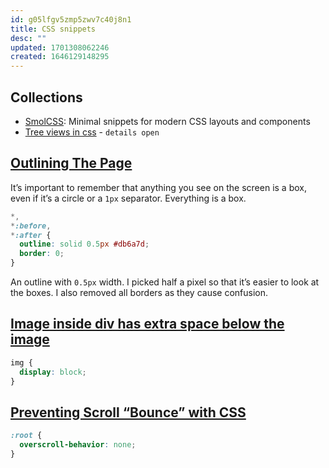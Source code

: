 ```yaml
---
id: g05lfgv5zmp5zwv7c40j8n1
title: CSS snippets
desc: ""
updated: 1701308062246
created: 1646129148295
---
```


## Collections

- [SmolCSS](https://smolcss.dev): Minimal snippets for modern CSS layouts and components
- [Tree views in css](https://iamkate.com/code/tree-views/) - `details open`

## [Outlining The Page](https://ishadeed.com/article/threads-app-css-part-2/#outlining-the-page)

It’s important to remember that anything you see on the screen is a box, even if it’s a circle or a `1px` separator. Everything is a box.

```css
*,
*:before,
*:after {
  outline: solid 0.5px #db6a7d;
  border: 0;
}
```

An outline with `0.5px` width. I picked half a pixel so that it’s easier to look at the boxes. I also removed all borders as they cause confusion.

## [Image inside div has extra space below the image](https://stackoverflow.com/questions/5804256/image-inside-div-has-extra-space-below-the-image)

```css
img {
  display: block;
}
```

## [Preventing Scroll “Bounce” with CSS](https://css-irl.info/preventing-overscroll-bounce-with-css/)

```css
:root {
  overscroll-behavior: none;
}
```

